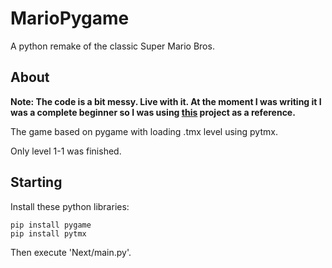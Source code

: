 # MarioPygame

A python remake of the classic Super Mario Bros.

## About
**Note: The code is a bit messy. Live with it.
At the moment I was writing it I was a complete beginner so I was using 
[this](https://github.com/jakowskidev/uMario_Jakowski) project as a reference.**

The game based on pygame with loading .tmx level using pytmx.

Only level 1-1 was finished. 

## Starting
Install these python libraries:
```
pip install pygame
pip install pytmx
```

Then execute 'Next/main.py'. 